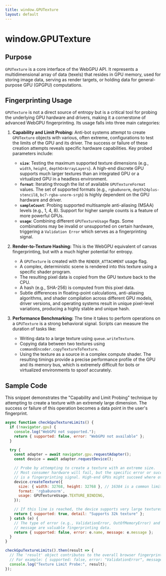 ```yaml
---
title: window.GPUTexture
layout: default
---
```

# window.GPUTexture
## Purpose
`GPUTexture` is a core interface of the WebGPU API. It represents a multidimensional array of data (texels) that resides in GPU memory, used for storing image data, serving as render targets, or holding data for general-purpose GPU (GPGPU) computations.

## Fingerprinting Usage
`GPUTexture` is not a direct source of entropy but is a critical tool for probing the underlying GPU hardware and drivers, making it a cornerstone of advanced WebGPU fingerprinting. Its usage falls into three main categories:

1.  **Capability and Limit Probing:** Anti-bot systems attempt to create `GPUTexture` objects with various, often extreme, configurations to test the limits of the GPU and its driver. The success or failure of these creation attempts reveals specific hardware capabilities. Key probed parameters include:
    *   **`size`**: Testing the maximum supported texture dimensions (e.g., `width`, `height`, `depthOrArrayLayers`). A high-end discrete GPU supports much larger textures than an integrated GPU or a virtualized GPU in a headless environment.
    *   **`format`**: Iterating through the list of available `GPUTextureFormat` values. The set of supported formats (e.g., `rgba8unorm`, `depth24plus-stencil8`, `bc7-rgba-unorm-srgb`) is highly dependent on the GPU hardware and driver.
    *   **`sampleCount`**: Probing supported multisample anti-aliasing (MSAA) levels (e.g., 1, 4, 8). Support for higher sample counts is a feature of more powerful GPUs.
    *   **`usage`**: Combining different `GPUTextureUsage` flags. Some combinations may be invalid or unsupported on certain hardware, triggering a `Validation Error` which serves as a fingerprinting signal.

2.  **Render-to-Texture Hashing:** This is the WebGPU equivalent of canvas fingerprinting, but with a much higher potential for entropy.
    *   A `GPUTexture` is created with the `RENDER_ATTACHMENT` usage flag.
    *   A complex, deterministic scene is rendered into this texture using a specific shader program.
    *   The resulting pixel data is copied from the GPU texture back to the CPU.
    *   A hash (e.g., SHA-256) is computed from this pixel data.
    *   Subtle differences in floating-point calculations, anti-aliasing algorithms, and shader compilation across different GPU models, driver versions, and operating systems result in unique pixel-level variations, producing a highly stable and unique hash.

3.  **Performance Benchmarking:** The time it takes to perform operations on a `GPUTexture` is a strong behavioral signal. Scripts can measure the duration of tasks like:
    *   Writing data to a large texture using `queue.writeTexture`.
    *   Copying data between two textures using `commandEncoder.copyTextureToTexture`.
    *   Using the texture as a source in a complex compute shader.
    The resulting timings provide a precise performance profile of the GPU and its memory bus, which is extremely difficult for bots or virtualized environments to spoof accurately.

## Sample Code
This snippet demonstrates the "Capability and Limit Probing" technique by attempting to create a texture with an extremely large dimension. The success or failure of this operation becomes a data point in the user's fingerprint.

```javascript
async function checkGpuTextureLimits() {
  if (!navigator.gpu) {
    console.log("WebGPU not supported.");
    return { supported: false, error: "WebGPU not available" };
  }

  try {
    const adapter = await navigator.gpu.requestAdapter();
    const device = await adapter.requestDevice();

    // Probe by attempting to create a texture with an extreme size.
    // Most consumer hardware will fail, but the specific error or success
    // is a fingerprinting signal. High-end GPUs might succeed where others fail.
    device.createTexture({
      size: { width: 32768, height: 32768 }, // 16384 is a common limit
      format: 'rgba8unorm',
      usage: GPUTextureUsage.TEXTURE_BINDING,
    });

    // If this line is reached, the device supports very large textures.
    return { supported: true, detail: "Supports 32k texture" };
  } catch (e) {
    // The type of error (e.g., ValidationError, OutOfMemoryError) and its
    // message are valuable fingerprinting data.
    return { supported: false, error: e.name, message: e.message };
  }
}

checkGpuTextureLimits().then(result => {
  // The 'result' object contributes to the overall browser fingerprint.
  // For example: { supported: false, error: "ValidationError", message: "..." }
  console.log("Texture Limit Probe:", result);
});
```